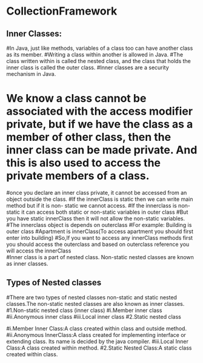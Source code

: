 # CollectionFramework

## Inner Classes:
#In Java, just like methods, variables of a class too can have another class as its member. 
#Writing a class within another is allowed in Java. 
#The class written within is called the nested class, and the class that holds the inner class is called the outer class.
#Inner classes are a security mechanism in Java.
# We know a class cannot be associated with the access modifier private, but if we have the class as a member of other class, then the inner class can be made private. And this is also used to access the private members of a class.
#once you declare an inner class private, it cannot be accessed from an object outside the class.
#If the innerClass is static then we can write main method but if it is non- static we cannot access.
#If the innerclass is non-static it can access both static or non-static variables in outer class
#But you have static innerClass then it will not allow the non-static variables.
#The innerclass object is depends on outerclass
#For example: Building is outer class
		#Apartment is innerClass(To access apartment you should first enter into building)
#So,If you want to access any innerClass methods first you should access the outerclass and based on outerclass reference you will access the innerClass  
#Inner class is a part of nested class. Non-static nested classes are known as inner classes.
## Types of Nested classes
#There are two types of nested classes non-static and static nested classes.The non-static nested classes are also known as inner classes.
#1.Non-static nested class (inner class)
	#i.Member inner class
	#ii.Anonymous inner class
	#iii.Local inner class
#2.Static nested class

#i.Member Inner Class:A class created within class and outside method.
#ii.Anonymous InnerClass:A class created for implementing interface or extending class. Its name is decided by the java compiler.
#iii.Local Inner Class:A class created within method.
#2.Static Nested Class:A static class created within class.
